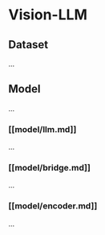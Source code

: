 # Vision-LLM

## Dataset
...

## Model
...

### [[model/llm.md]]
...

### [[model/bridge.md]]
...

### [[model/encoder.md]]
...